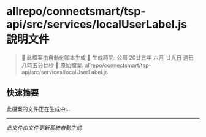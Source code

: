 # allrepo/connectsmart/tsp-api/src/services/localUserLabel.js 說明文件

> 🚧 此檔案由自動化腳本生成
> 📅 生成時間: 公曆 20廿五年 六月 廿九日 週日 八時五分廿秒
> 📂 原始檔案: allrepo/connectsmart/tsp-api/src/services/localUserLabel.js

## 快速摘要
此檔案的文件正在生成中...

<!-- 實際使用時，這裡會是 Claude Code 生成的完整文件內容 -->

---
*此文件由文件更新系統自動生成*
